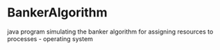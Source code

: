 # BankerAlgorithm
java program simulating the banker algorithm for assigning resources to processes - operating system
